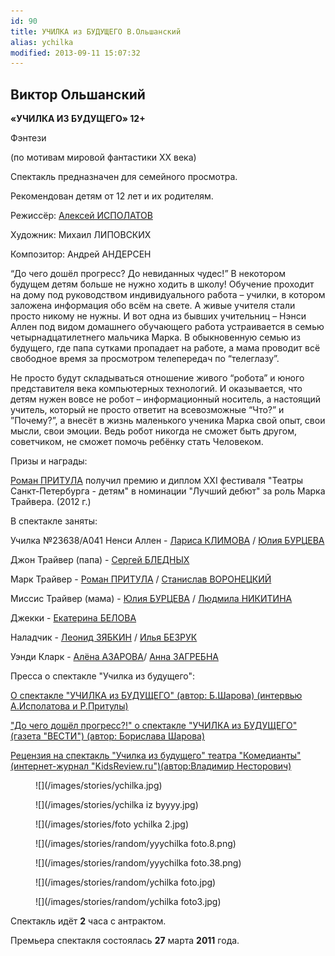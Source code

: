 ```yaml
---
id: 90
title: УЧИЛКА из БУДУЩЕГО В.Ольшанский
alias: ychilka
modified: 2013-09-11 15:07:32
---
```


## Виктор Ольшанский

**«УЧИЛКА ИЗ БУДУЩЕГО» 12+**

Фэнтези

(по мотивам мировой фантастики ХХ века)

Спектакль предназначен для семейного просмотра.

Рекомендован детям от 12 лет и их родителям.

Режиссёр: [Алексей ИСПОЛАТОВ](53-aleksei-ispolatov.html)

Художник: Михаил ЛИПОВСКИХ

Композитор: Андрей АНДЕРСЕН

“До чего дошёл прогресс? До невиданных чудес!” В некотором будущем детям больше не нужно ходить в школу! Обучение проходит на дому под руководством индивидуального работа – училки, в котором заложена информация обо всём на свете. А живые учителя стали просто никому не нужны. И вот одна из бывших учительниц – Нэнси Аллен под видом домашнего обучающего работа устраивается в семью четырнадцатилетнего мальчика Марка. В обыкновенную семью из будущего, где папа сутками пропадает на работе, а мама проводит всё свободное время за просмотром телепередач по “телеглазу”.

Не просто будут складываться отношение живого “робота” и юного представителя века компьютерных технологий. И оказывается, что детям нужен вовсе не робот – информационный носитель, а настоящий учитель, который не просто ответит на всевозможные “Что?” и ”Почему?”, а внесёт в жизнь маленького ученика Марка свой опыт, свои мысли, свои эмоции. Ведь робот никогда не сможет быть другом, советчиком, не сможет помочь ребёнку стать Человеком.

Призы и награды:

[Роман ПРИТУЛА](50-roman-pritula.html) получил премию и диплом ХХI фестиваля "Театры Санкт-Петербурга - детям" в номинации "Лучший дебют" за роль Марка Трайвера. (2012 г.)

В спектакле заняты:

Училка №23638/А041 Ненси Аллен - [Лариса КЛИМОВА](65-larisa-klimova.html) / [Юлия БУРЦЕВА](78-ylia-burceva.html)

Джон Трайвер (папа) - [Сергей БЛЕДНЫХ](24-blednyh-sergej.html)

Марк Трайвер - [Роман ПРИТУЛА](50-roman-pritula.html) / [Станислав ВОРОНЕЦКИЙ](51-stas-voronetski.html)

Миссис Трайвер (мама) - [Юлия БУРЦЕВА](78-ylia-burceva.html) / [Людмила НИКИТИНА](63-lyda-nikitina.html)

Джекки - [Екатерина БЕЛОВА](23-belova-ekaterina.html)

Наладчик - [Леонид ЗЯБКИН](67-leonid-zabkin.html) / [Илья БЕЗРУК](83-bezryk-ilya.html)

Уэнди Кларк - [Алёна АЗАРОВА](86-alena-kiverskaia.html)/ [Анна ЗАГРЕБНА](79-anna-zagrebna.html)

Пресса о спектакле "Училка из будущего":

[О спектакле "УЧИЛКА из БУДУЩЕГО" (автор: Б.Шарова) (интервью А.Исполатова и Р.Притулы)](105-ychilka-pressa.html)

["До чего дошёл прогресс?!" о спектакле "УЧИЛКА из БУДУЩЕГО" (газета "ВЕСТИ") (автор: Борислава Шарова)](106-ychilka-pressa1.html)

[Рецензия на спектакль "Училка из будущего" театра "Комедианты" (интернет-журнал "KidsReview.ru")(автор:Владимир Несторович)](120-ych.html)

<figure>
![](/images/stories/ychilka.jpg)
</figure>

<figure>
![](/images/stories/ychilka iz byyyy.jpg)
</figure>

<figure>
![](/images/stories/foto ychilka 2.jpg)
</figure>

<figure>
![](/images/stories/random/yyychilka foto.8.png)
</figure>

<figure>
![](/images/stories/random/yyychilka foto.38.png)
</figure>

<figure>
![](/images/stories/random/ychilka foto.jpg)
</figure>

<figure>
![](/images/stories/random/ychilka foto3.jpg)
</figure>

Спектакль идёт **2** часа с антрактом.

Премьера спектакля состоялась **27** марта **2011** года.

